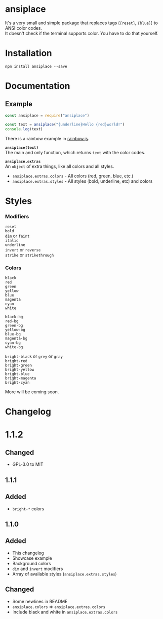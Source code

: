 # ansiplace
It's a very small and simple package that replaces tags (`{reset}`, `{blue}`) to ANSI color codes.  
It doesn't check if the terminal supports color. You have to do that yourself.  

# Installation
`npm install ansiplace --save`
 
# Documentation
## Example
```js
const ansiplace = require("ansiplace")

const text = ansiplace("{underline}Hello {red}world!")
console.log(text)
```  
There is a rainbow example in [rainbow.js](https://github.com/Terminalfreaks/ansiplace/blob/master/examples/rainbow.js).
  
**`ansiplace(text)`**  
The main and only function, which returns `text` with the color codes.  

**`ansiplace.extras`**  
An `object` of extra things, like all colors and all styles.  
- `ansiplace.extras.colors` - All colors (red, green, blue, etc.)
- `ansiplace.extras.styles` - All styles (bold, underline, etc) and colors

# Styles
### Modifiers
`reset`  
`bold`  
`dim` or `faint`  
`italic`  
`underline`  
`invert` or `reverse`  
`strike` or `strikethrough`  


### Colors
`black`  
`red`  
`green`  
`yellow`  
`blue`  
`magenta`  
`cyan`  
`white`  

`black-bg`  
`red-bg`  
`green-bg`  
`yellow-bg`  
`blue-bg`  
`magenta-bg`  
`cyan-bg`  
`white-bg`  

`bright-black` or `grey` or `gray`  
`bright-red`  
`bright-green`  
`bright-yellow`  
`bright-blue`  
`bright-magenta`  
`bright-cyan`  

More will be coming soon.

# Changelog

# 1.1.2
## Changed 
- GPL-3.0 to MIT

## 1.1.1
## Added
- `bright-*` colors

## 1.1.0  
## Added
- This changelog
- Showcase example
- Background colors
- `dim` and `invert` modifiers
- Array of available styles (`ansiplace.extras.styles`)

## Changed
- Some newlines in README
- `ansiplace.colors` => `ansiplace.extras.colors`
- Include black and white in `ansiplace.extras.colors`
